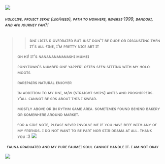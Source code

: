 ![](https://media1.tenor.com/m/1eXOrOM8zc0AAAAd/mumei-nanashi-mumei.gif)
###### ʜᴏʟᴏʟɪᴠᴇ, ᴘʀᴏᴊᴇᴄᴛ sᴇᴋᴀɪ (ʟᴇᴏ/ɴᴇᴇᴅ), ᴘᴀᴛʜ ᴛᴏ ɴᴏᴡʜᴇʀᴇ, ʀᴇᴠᴇʀsᴇ:1999, ʙᴀɴᴅᴏʀɪ, ᴀɴᴅ ᴀғᴋ ᴊᴏᴜʀɴᴇʏ ғᴀɴ?!

>> ᴅɴɪ ʟɪsᴛs ʀ ᴏᴠᴇʀʀᴀᴛᴇᴅ ʙᴜᴛ ᴊᴜsᴛ ᴅᴏɴ'ᴛ ʙᴇ ʀᴜᴅᴇ ᴏʀ ᴅɪsɢᴜsᴛɪɴɢ ᴛʜᴇɴ ɪᴛ's ᴀʟʟ ғɪɴᴇ, ɪ'ᴍ ᴘʀᴇᴛᴛʏ ɴɪᴄᴇ ᴀʙᴛ ɪᴛ
>
> ᴏʜ ʜɪ! ɪᴛ's ɴᴀɴᴀɴᴀɴᴀɴᴀɴᴀsʜɪ ᴍᴜᴍᴇɪ
>
> ᴘᴏɴʏᴛᴏᴡɴ's ɴᴜᴍʙᴇʀ ᴏɴᴇ ʏᴀᴘᴘᴇʀ! ᴏғᴛᴇɴ sᴇᴇɴ sɪᴛᴛɪɴɢ ᴡɪᴛʜ ᴍʏ ʜᴏʟᴏ ᴍᴏᴏᴛs
>
> ʀᴀʀᴇᴘᴀɪʀs ɴᴀᴛᴜʀᴀʟ ᴇɴᴊᴏʏᴇʀ
>
> ɪɴ ᴀᴅᴅɪᴛɪᴏɴ ᴛᴏ ᴍʏ ᴅɴɪ, ᴍ/ᴡ (sᴛʀᴀɪɢʜᴛ sʜɪᴘs) ᴀɴᴛɪs ᴀɴᴅ ᴘʀᴏsʜɪᴘᴘᴇʀs. ʏ'ᴀʟʟ ᴄᴀɴɴᴏᴛ ʙᴇ sʀs ᴀʙᴏᴜᴛ ᴛʜɪs ɪ sᴡᴇᴀʀ.
>
> ᴍᴏsᴛʟʏ ᴀʙᴏᴠᴇ ᴏʀ ɪɴ ʀʏᴛʜᴍ ɢᴀᴍᴇ ᴀʀᴇᴀ. sᴏᴍᴇᴛɪᴍᴇs ғᴏᴜɴᴅ ʙᴇʜɪɴᴅ ʙᴀᴋᴇʀʏ ᴏʀ sᴏᴍᴇᴡʜᴇʀᴇ ᴀʀᴏᴜɴᴅ ᴍᴀʀᴋᴇᴛ.
>
> ғᴏʀ ᴀ sɪᴅᴇ ɴᴏᴛᴇ, ᴘʟᴇᴀsᴇ ɴᴇᴠᴇʀ ɪɴᴠᴏʟᴠᴇ ᴍᴇ ɪғ ʏᴏᴜ ʜᴀᴠᴇ ʙᴇᴇғ ᴡɪᴛʜ ᴀɴʏ ᴏғ ᴍʏ ғʀɪᴇɴᴅs. ɪ ᴅᴏ ɴᴏᴛ ᴡᴀɴᴛ ᴛᴏ ʙᴇ ᴘᴀʀᴛ ɴᴏʀ sᴛɪʀ ᴅʀᴀᴍᴀ ᴀᴛ ᴀʟʟ. ᴛʜᴀɴᴋ ʏᴏᴜ :3
![](https://encrypted-tbn0.gstatic.com/images?q=tbn:ANd9GcQQFLPZMBEhoW6_r-56Iw-e5vokwAt4uG5B5b_UfmhMslMD-Yfa2AiCPsA&s=10)
<p align="center">
ғᴀᴜɴᴀ ɢʀᴀᴅᴜᴀᴛᴇᴅ ᴀɴᴅ ᴍʏ ᴘᴜʀᴇ ғᴀᴜᴍᴇɪ sᴏᴜʟ ᴄᴀɴɴᴏᴛ ʜᴀɴᴅʟᴇ ɪᴛ. ɪ ᴀᴍ ɴᴏᴛ ᴏᴋᴀʏ
</p>

![](https://media1.tenor.com/m/Yys_GIdeMnQAAAAd/nanashi-mumei-bird.gif)
